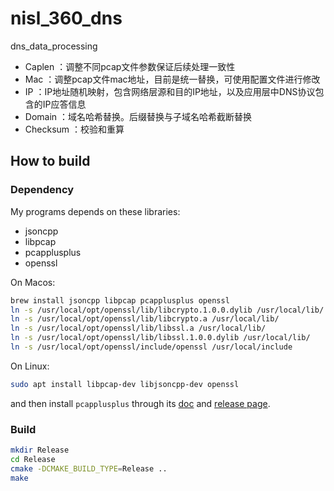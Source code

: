 # nisl_360_dns
dns_data_processing

- Caplen ：调整不同pcap文件参数保证后续处理一致性
- Mac ：调整pcap文件mac地址，目前是统一替换，可使用配置文件进行修改
- IP ：IP地址随机映射，包含网络层源和目的IP地址，以及应用层中DNS协议包含的IP应答信息
- Domain ：域名哈希替换。后缀替换与子域名哈希截断替换
- Checksum ：校验和重算

## How to build

### Dependency

My programs depends on these libraries:

- jsoncpp
- libpcap
- pcapplusplus
- openssl

On Macos:

```bash
brew install jsoncpp libpcap pcapplusplus openssl
ln -s /usr/local/opt/openssl/lib/libcrypto.1.0.0.dylib /usr/local/lib/
ln -s /usr/local/opt/openssl/lib/libcrypto.a /usr/local/lib/
ln -s /usr/local/opt/openssl/lib/libssl.a /usr/local/lib/
ln -s /usr/local/opt/openssl/lib/libssl.1.0.0.dylib /usr/local/lib/
ln -s /usr/local/opt/openssl/include/openssl /usr/local/include
```

On Linux:

```bash
sudo apt install libpcap-dev libjsoncpp-dev openssl
```

and then install `pcapplusplus` through its [doc](http://seladb.github.io/PcapPlusPlus-Doc/download.html#linux) and [release page](https://github.com/seladb/PcapPlusPlus/releases).

### Build

```bash
mkdir Release
cd Release
cmake -DCMAKE_BUILD_TYPE=Release ..
make
```

